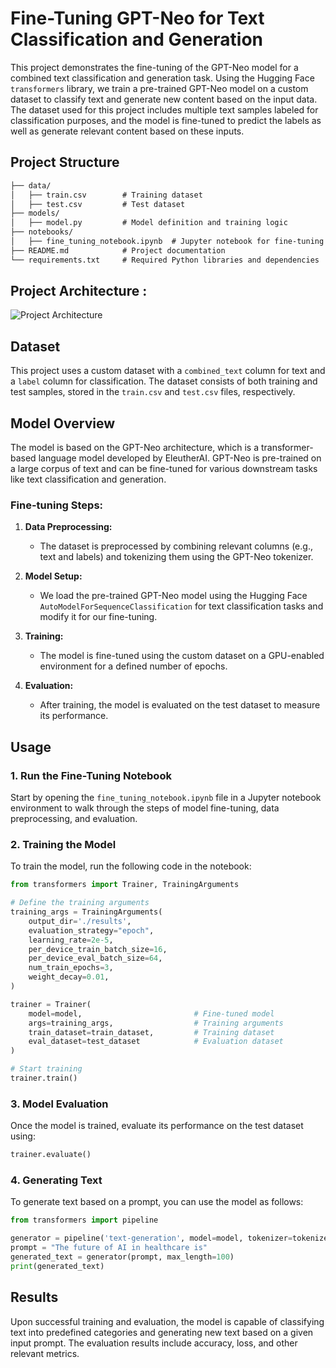 # Fine-Tuning GPT-Neo for Text Classification and Generation

This project demonstrates the fine-tuning of the GPT-Neo model for a combined text classification and generation task. Using the Hugging Face `transformers` library, we train a pre-trained GPT-Neo model on a custom dataset to classify text and generate new content based on the input data. The dataset used for this project includes multiple text samples labeled for classification purposes, and the model is fine-tuned to predict the labels as well as generate relevant content based on these inputs.

## Project Structure

```markdown
├── data/
│   ├── train.csv        # Training dataset
│   ├── test.csv         # Test dataset
├── models/
│   ├── model.py         # Model definition and training logic
├── notebooks/
│   ├── fine_tuning_notebook.ipynb  # Jupyter notebook for fine-tuning and evaluation
├── README.md            # Project documentation
└── requirements.txt     # Required Python libraries and dependencies
```
## Project Architecture : 
![Project Architecture](attachment:d17ee219-0e33-492f-a417-1359bfa93ae0.png)

## Dataset

This project uses a custom dataset with a `combined_text` column for text and a `label` column for classification. The dataset consists of both training and test samples, stored in the `train.csv` and `test.csv` files, respectively.

## Model Overview

The model is based on the GPT-Neo architecture, which is a transformer-based language model developed by EleutherAI. GPT-Neo is pre-trained on a large corpus of text and can be fine-tuned for various downstream tasks like text classification and generation.

### Fine-tuning Steps:

1. **Data Preprocessing:**
   - The dataset is preprocessed by combining relevant columns (e.g., text and labels) and tokenizing them using the GPT-Neo tokenizer.
   
2. **Model Setup:**
   - We load the pre-trained GPT-Neo model using the Hugging Face `AutoModelForSequenceClassification` for text classification tasks and modify it for our fine-tuning.
   
3. **Training:**
   - The model is fine-tuned using the custom dataset on a GPU-enabled environment for a defined number of epochs.
   
4. **Evaluation:**
   - After training, the model is evaluated on the test dataset to measure its performance.

## Usage

### 1. Run the Fine-Tuning Notebook

Start by opening the `fine_tuning_notebook.ipynb` file in a Jupyter notebook environment to walk through the steps of model fine-tuning, data preprocessing, and evaluation.

### 2. Training the Model

To train the model, run the following code in the notebook:

```python
from transformers import Trainer, TrainingArguments

# Define the training arguments
training_args = TrainingArguments(
    output_dir='./results',
    evaluation_strategy="epoch",
    learning_rate=2e-5,
    per_device_train_batch_size=16,
    per_device_eval_batch_size=64,
    num_train_epochs=3,
    weight_decay=0.01,
)

trainer = Trainer(
    model=model,                         # Fine-tuned model
    args=training_args,                  # Training arguments
    train_dataset=train_dataset,         # Training dataset
    eval_dataset=test_dataset            # Evaluation dataset
)

# Start training
trainer.train()
```

### 3. Model Evaluation

Once the model is trained, evaluate its performance on the test dataset using:

```python
trainer.evaluate()
```

### 4. Generating Text

To generate text based on a prompt, you can use the model as follows:

```python
from transformers import pipeline

generator = pipeline('text-generation', model=model, tokenizer=tokenizer)
prompt = "The future of AI in healthcare is"
generated_text = generator(prompt, max_length=100)
print(generated_text)
```

## Results

Upon successful training and evaluation, the model is capable of classifying text into predefined categories and generating new text based on a given input prompt. The evaluation results include accuracy, loss, and other relevant metrics.

